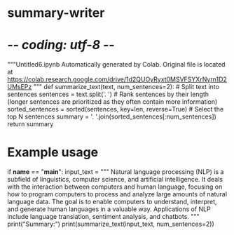 # summary-writer
# -*- coding: utf-8 -*-
"""Untitled6.ipynb
Automatically generated by Colab.
Original file is located at
    https://colab.research.google.com/drive/1d2QUOyRyxt0MSVFSYXrNyrn1D2UMsEPz
"""
def summarize_text(text, num_sentences=2):
    # Split text into sentences
    sentences = text.split('. ')
    # Rank sentences by their length (longer sentences are prioritized as they often contain more information)
    sorted_sentences = sorted(sentences, key=len, reverse=True)
    # Select the top N sentences
    summary = '. '.join(sorted_sentences[:num_sentences])
    return summary
# Example usage
if __name__ == "__main__":
    input_text = """
    Natural language processing (NLP) is a subfield of linguistics, computer science, and artificial intelligence.
    It deals with the interaction between computers and human language, focusing on how to program computers to process and analyze large amounts of natural language data.
    The goal is to enable computers to understand, interpret, and generate human languages in a valuable way.
    Applications of NLP include language translation, sentiment analysis, and chatbots.
    """
    print("Summary:")
    print(summarize_text(input_text, num_sentences=2))

